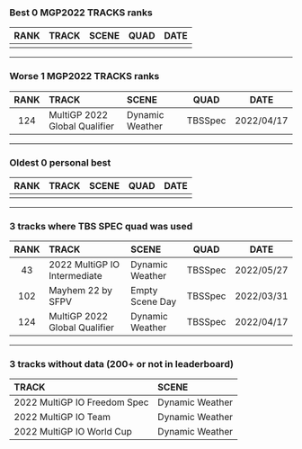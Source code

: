 ### Best 0 MGP2022 TRACKS ranks
|RANK|TRACK|SCENE|QUAD|DATE|
|:---:|:---|:---|:---:|:---:|
||||||
---
### Worse 1 MGP2022 TRACKS ranks
|RANK|TRACK|SCENE|QUAD|DATE|
|:---:|:---|:---|:---:|:---:|
|124|MultiGP 2022 Global Qualifier|Dynamic Weather|TBSSpec|2022/04/17|
---
### Oldest 0 personal best
|RANK|TRACK|SCENE|QUAD|DATE|
|:---:|:---|:---|:---:|:---:|
||||||
---
### 3 tracks where TBS SPEC quad was used
|RANK|TRACK|SCENE|QUAD|DATE|
|:---:|:---|:---|:---:|:---:|
|43|2022 MultiGP IO Intermediate|Dynamic Weather|TBSSpec|2022/05/27|
|102|Mayhem 22 by SFPV|Empty Scene Day|TBSSpec|2022/03/31|
|124|MultiGP 2022 Global Qualifier|Dynamic Weather|TBSSpec|2022/04/17|
---
### 3 tracks without data (200+ or not in leaderboard)
|TRACK|SCENE|
|:---|:---|
|2022 MultiGP IO Freedom Spec|Dynamic Weather|
|2022 MultiGP IO Team|Dynamic Weather|
|2022 MultiGP IO World Cup|Dynamic Weather|
